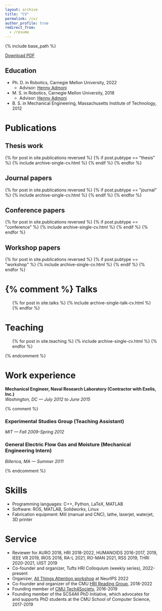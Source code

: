 ```yaml
---
layout: archive
title: "CV"
permalink: /cv/
author_profile: true
redirect_from:
  - /resume
---
```


{% include base_path %}

[Download PDF](/files/aronson-cv.pdf)

Education
------
* Ph. D. in Robotics, Carnegie Mellon University, 2022
  * Advisor: [Henny Admoni](http://hennyadmoni.com/)
* M. S. in Robotics, Carnegie Mellon University, 2018
  * Advisor: [Henny Admoni](http://hennyadmoni.com/)
* B. S. in Mechanical Engineering, Massachusetts Institute of Technology, 2012

Publications
======
## Thesis work

  {% for post in site.publications reversed %}
    {% if post.pubtype == "thesis" %}
      {% include archive-single-cv.html %}
    {% endif %}
  {% endfor %}

## Journal papers

  {% for post in site.publications reversed %}
    {% if post.pubtype == "journal" %}
      {% include archive-single-cv.html %}
    {% endif %}
  {% endfor %}

## Conference papers

  {% for post in site.publications reversed %}
    {% if post.pubtype == "conference" %}
      {% include archive-single-cv.html %}
    {% endif %}
  {% endfor %}

## Workshop papers

  {% for post in site.publications reversed %}
    {% if post.pubtype == "workshop" %}
      {% include archive-single-cv.html %}
    {% endif %}
  {% endfor %}

{% comment %} 
Talks
======
  <ul>{% for post in site.talks %}
    {% include archive-single-talk-cv.html %}
  {% endfor %}</ul>
  
Teaching
======
  <ul>{% for post in site.teaching %}
    {% include archive-single-cv.html %}
  {% endfor %}</ul>
{% endcomment %}



Work experience
======
**Mechanical Engineer, Naval Research Laboratory (Contractor with Exelis, Inc.)**<br />
*Washington, DC — July 2012 to June 2015*

<!--
NRL code 5775 (Special Projects Group) works on various projects related to electronic warfare and radar.
* Work closely with the mechanical and electrical design teams to provide support and ensure software compatibility, and participate in mechanical and electrical design reviews
* Conduct major tests and exercises, including leading a team of three aboard the USS Spruance in July 2014 for a five-country, four-day test event as part of the Navy’s biennial RIMPAC exercises -->

{% comment %}
### Experimental Studies Group (Teaching Assistant)
*MIT — Fall 2009-Spring 2012*

<!-- 
In ESG, a freshman learning community, first-year students complete institute requirements in small classes supported by accessible teachers and upperclassmen.
* Assisted with Calculus 1 and 2 (accelerated), Differential Equations, Physics II (advanced), and Linear Algebra
* Taught well-attended regular recitation sections and held office hours to augment lectures
* Graded problem sets and exams
-->


### General Electric Flow Gas and Moisture (Mechanical Engineering Intern)
*Billerica, MA — Summer 2011*

<!--
Research and development team of GE FG&M investigating novel ways of measuring fluid flow rates through pipes.
* Designed, analyzed, and tested ultrasonic offset flowmeter prototype
* Performed additional tests of other early-stage prototypes and assisted in their design
* Presented on summer work to other engineers and interns 
* Patent resulting from summer work
-->

{% endcomment %}

Skills
======
* Programming languages: C++, Python, LaTeX, MATLAB
* Software: ROS, MATLAB, Solidworks, Linux
* Fabrication equipment: Mill (manual and CNC), lathe, laserjet, waterjet, 3D printer

Service
======
* Reviewer for AURO 2018, HRI 2018-2022, HUMANOIDS 2016-2017, 2019, IEEE VR 2019, IROS 2018, RA-L 2021, RO-MAN 2021, RSS 2019, THRI 2020-2021, UIST 2019
* Co-founder and organizer, Tufts HRI Colloquium (weekly series), 2022-present
* Organizer, [All Things Attention workshop](https://attention-learning-workshop.github.io/) at NeurIPS 2022
* Co-founder and organizer of the CMU [HRI Reading Group](http://harp.ri.cmu.edu/reading-group/), 2018-2022
* Founding member of [CMU Tech4Society](http://www.tech4society.group/), 2016-2019
* Founding member of the SCS4All PhD Initiative, which advocates for and supports PhD students at the CMU School of Computer Science, 2017-2019
